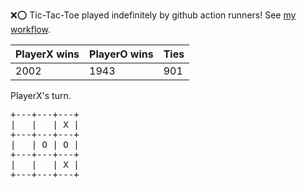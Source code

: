 :x::o: Tic-Tac-Toe played indefinitely by github action runners! See [my workflow](.github/workflows/play.yaml).

|PlayerX wins|PlayerO wins|Ties|
|-|-|-|
|2002|1943|901|

PlayerX's turn.

<pre>
+---+---+---+
|   |   | X |
+---+---+---+
|   | O | O |
+---+---+---+
|   |   | X |
+---+---+---+
</pre>